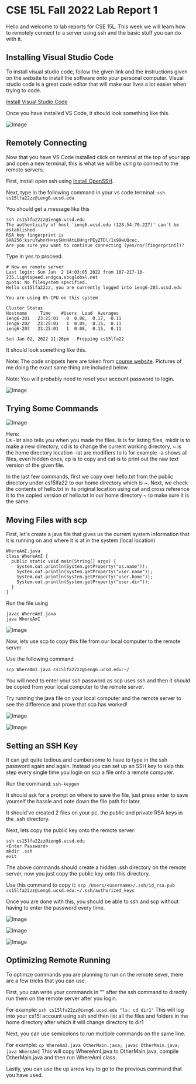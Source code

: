 # CSE 15L Fall 2022 Lab Report 1


Hello and welcome to lab reports for CSE 15L. This week we will learn how to remotely connect to a server using ssh and the basic stuff you can do with it. 

## Installing Visual Studio Code
To install visual studio code, follow the given link and the instructions given on the website to install the software onto your personal computer. Visual studio code is a great code editor that will make our lives a lot easier when trying to code.

[Install Visual Studio Code](https://code.visualstudio.com/)

Once you have installed VS Code, it should look something like this.

![Image](https://Rudra17382.github.io/cse15l-lab-reports/Pictures/lab-report-week-1/vscode.PNG)

## Remotely Connecting
Now that you have VS Code installed click on terminal at the top of your app and open a new terminal, this is what we will be using to connect to the remote servers.

First, install open ssh using [Install OpenSSH](https://learn.microsoft.com/en-us/windows-server/administration/openssh/openssh_install_firstuse?tabs=gui).

Next, type in the following command in your vs code terminal:
`ssh cs15lfa22zz@ieng6.ucsd.edu`

You should get a message like this
```
ssh cs15lfa22zz@ieng6.ucsd.edu
The authenticity of host 'ieng6.ucsd.edu (128.54.70.227)' can't be established.
RSA key fingerprint is SHA256:ksruYwhnYH+sySHnHAtLUHngrPEyZTDl/1x99wUQcec.
Are you sure you want to continue connecting (yes/no/[fingerprint])? 
```
Type in yes to proceed.

```
# Now on remote server
Last login: Sun Jan  2 14:03:05 2022 from 107-217-10-235.lightspeed.sndgca.sbcglobal.net
quota: No filesystem specified.
Hello cs15lfa22zz, you are currently logged into ieng6-203.ucsd.edu

You are using 0% CPU on this system

Cluster Status 
Hostname     Time    #Users  Load  Averages  
ieng6-201   23:25:01   0  0.08,  0.17,  0.11
ieng6-202   23:25:01   1  0.09,  0.15,  0.11
ieng6-203   23:25:01   1  0.08,  0.15,  0.11

Sun Jan 02, 2022 11:28pm - Prepping cs15lfa22
```

It should look something like this.

Note: The code snippets here are taken from [course website](https://ucsd-cse15l-f22.github.io/week/week1/#week1-lab-report). Pictures of me doing the exact same thing are included below. 

Note: You will probably need to reset your account password to login.

![Image](https://Rudra17382.github.io/cse15l-lab-reports/Pictures/lab-report-week-1/first-ssh-login.PNG)

## Trying Some Commands

![Image](https://Rudra17382.github.io/cse15l-lab-reports/Pictures/lab-report-week-1/trying-out-some-new-commands.PNG)

Here:  
Ls -lat also tells you when you made the files.
ls is for listing files, mkdir is to make a new directory, cd is to change the current working directory, ~ is the home directory location -lat are modifiers to ls for example -a shows all files, even hidden ones, cp is to copy and cat is to print out the raw text version of the given file.

In the last few commands, first we copy over hello.txt from the public directory under cs15lfa22 to our home directory which is ~. Next, we check the contents of hello.txt in its original location using cat and cross reference it to the copied version of hello.txt in our home directory ~ to make sure it is the same.

## Moving Files with scp

First, let's create a java file that gives us the current system information that it is running on and where it is at in the system (local location)
```
WhereAmI.java
class WhereAmI {
  public static void main(String[] args) {
    System.out.println(System.getProperty("os.name"));
    System.out.println(System.getProperty("user.name"));
    System.out.println(System.getProperty("user.home"));
    System.out.println(System.getProperty("user.dir"));
  }
}
```

Run the file using 
```
javac WhereAmI.java
java WhereAmI
```

![Image](https://Rudra17382.github.io/cse15l-lab-reports/Pictures/lab-report-week-1/local-location.PNG)

Now, lets use scp to copy this file from our local computer to the remote server.

Use the following command
```
scp WhereAmI.java cs15lfa22zz@ieng6.ucsd.edu:~/
```

You will need to enter your ssh password as scp uses ssh and then it should be copied from your local computer to the remote server.

Try running the java file on your local computer and the remote server to see the difference and prove that scp has worked!


![Image](https://Rudra17382.github.io/cse15l-lab-reports/Pictures/lab-report-week-1/scp.PNG)

![Image](https://Rudra17382.github.io/cse15l-lab-reports/Pictures/lab-report-week-1/new-whereami.PNG)

## Setting an SSH Key

It can get quite tedious and cumbersome to have to type in the ssh password again and again. Instead you can set up an SSH key to skip this step every single time you login on scp a file onto a remote computer.

Run the command: `ssh-keygen`

It should ask for a prompt on where to save the file, just press enter to save yourself the hassle and note down the file path for later.

It should've created 2 files on your pc, the public and private RSA keys in the .ssh directory. 

Next, lets copy the public key onto the remote server:

```
ssh cs15lfa22zz@ieng6.ucsd.edu
<Enter Password>
mkdir .ssh
exit
```

The above commands should create a hidden .ssh directory on the remote server, now you just copy the public key onto this directory.

Use this command to copy it: `scp /Users/<username>/.ssh/id_rsa.pub cs15lfa22zz@ieng6.ucsd.edu:~/.ssh/authorized_keys`

Once you are done with this, you should be able to ssh and scp without having to enter the password every time.

![Image](https://Rudra17382.github.io/cse15l-lab-reports/Pictures/lab-report-week-1/ssh-keygen.PNG)

![Image](https://Rudra17382.github.io/cse15l-lab-reports/Pictures/lab-report-week-1/ssh-key-transfer.PNG)

![Image](https://Rudra17382.github.io/cse15l-lab-reports/Pictures/lab-report-week-1/logging-in-without-password.PNG)

## Optimizing Remote Running

To optimze commands you are planning to run on the remote sever, there are a few tricks that you can use.

First, you can write your commands in "" after the ssh command to directly run them on the remote server after you login.

For example: 
`ssh cs15lfa22zz@ieng6.ucsd.edu "ls; cd dir1"`
This will log into your cs15l account using ssh and then list all the files and folders in the home directory after which it will change directory to dir1

Next, you can use semicolons to run multiple commands on the same line.

For example:
`cp WhereAmI.java OtherMain.java; javac OtherMain.java; java WhereAmI`
This will copy WhereAmI.java to OtherMain.java, compile OtherMain.java and then run WhereAmI.class.

Lastly, you can use the up arrow key to go to the previous command that you have used.